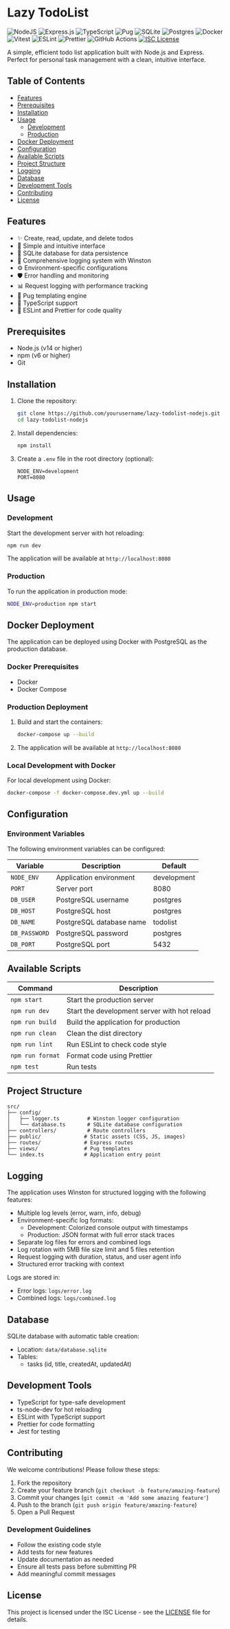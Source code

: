 # Lazy TodoList

![NodeJS](https://img.shields.io/badge/node.js-6DA55F?style=for-the-badge&logo=node.js&logoColor=white)
![Express.js](https://img.shields.io/badge/express.js-%23404d59.svg?style=for-the-badge&logo=express&logoColor=%2361DAFB)
![TypeScript](https://img.shields.io/badge/typescript-%23007ACC.svg?style=for-the-badge&logo=typescript&logoColor=white)
![Pug](https://img.shields.io/badge/Pug-FFF?style=for-the-badge&logo=pug&logoColor=A86454)
![SQLite](https://img.shields.io/badge/sqlite-%2307405e.svg?style=for-the-badge&logo=sqlite&logoColor=white)
![Postgres](https://img.shields.io/badge/postgres-%23316192.svg?style=for-the-badge&logo=postgresql&logoColor=white)
![Docker](https://img.shields.io/badge/docker-%230db7ed.svg?style=for-the-badge&logo=docker&logoColor=white)
![Vitest](https://img.shields.io/badge/Vitest-6E9F18?style=for-the-badge&logo=vitest&logoColor=white)
![ESLint](https://img.shields.io/badge/ESLint-4B3263?style=for-the-badge&logo=eslint&logoColor=white)
![Prettier](https://img.shields.io/badge/prettier-1A2C34?style=for-the-badge&logo=prettier&logoColor=F7BA3E)
![GitHub Actions](https://img.shields.io/badge/github%20actions-%232671E5.svg?style=for-the-badge&logo=githubactions&logoColor=white)
[![ISC License](https://img.shields.io/badge/License-ISC-green.svg?style=for-the-badge)](https://opensource.org/licenses/ISC)

A simple, efficient todo list application built with Node.js and Express. Perfect for personal task management with a clean, intuitive interface.

## Table of Contents

- [Features](#features)
- [Prerequisites](#prerequisites)
- [Installation](#installation)
- [Usage](#usage)
  - [Development](#development)
  - [Production](#production)
- [Docker Deployment](#docker-deployment)
- [Configuration](#configuration)
- [Available Scripts](#available-scripts)
- [Project Structure](#project-structure)
- [Logging](#logging)
- [Database](#database)
- [Development Tools](#development-tools)
- [Contributing](#contributing)
- [License](#license)

## Features

- ✨ Create, read, update, and delete todos
- 🎨 Simple and intuitive interface
- 💾 SQLite database for data persistence
- 📝 Comprehensive logging system with Winston
- ⚙️ Environment-specific configurations
- 🛡️ Error handling and monitoring
- 📊 Request logging with performance tracking
- 🎯 Pug templating engine
- 📘 TypeScript support
- 🧹 ESLint and Prettier for code quality

## Prerequisites

- Node.js (v14 or higher)
- npm (v6 or higher)
- Git

## Installation

1. Clone the repository:

   ```bash
   git clone https://github.com/yourusername/lazy-todolist-nodejs.git
   cd lazy-todolist-nodejs
   ```

2. Install dependencies:

   ```bash
   npm install
   ```

3. Create a `.env` file in the root directory (optional):

   ```env
   NODE_ENV=development
   PORT=8080
   ```

## Usage

### Development

Start the development server with hot reloading:

```bash
npm run dev
```

The application will be available at `http://localhost:8080`

### Production

To run the application in production mode:

```bash
NODE_ENV=production npm start
```

## Docker Deployment

The application can be deployed using Docker with PostgreSQL as the production database.

### Docker Prerequisites

- Docker
- Docker Compose

### Production Deployment

1. Build and start the containers:

   ```bash
   docker-compose up --build
   ```

2. The application will be available at `http://localhost:8080`

### Local Development with Docker

For local development using Docker:

```bash
docker-compose -f docker-compose.dev.yml up --build
```

## Configuration

### Environment Variables

The following environment variables can be configured:

| Variable | Description | Default |
|----------|-------------|---------|
| `NODE_ENV` | Application environment | development |
| `PORT` | Server port | 8080 |
| `DB_USER` | PostgreSQL username | postgres |
| `DB_HOST` | PostgreSQL host | postgres |
| `DB_NAME` | PostgreSQL database name | todolist |
| `DB_PASSWORD` | PostgreSQL password | postgres |
| `DB_PORT` | PostgreSQL port | 5432 |

## Available Scripts

| Command | Description |
|---------|-------------|
| `npm start` | Start the production server |
| `npm run dev` | Start the development server with hot reload |
| `npm run build` | Build the application for production |
| `npm run clean` | Clean the dist directory |
| `npm run lint` | Run ESLint to check code style |
| `npm run format` | Format code using Prettier |
| `npm test` | Run tests |

## Project Structure

```text
src/
├── config/
│   ├── logger.ts         # Winston logger configuration
│   └── database.ts       # SQLite database configuration
├── controllers/          # Route controllers
├── public/              # Static assets (CSS, JS, images)
├── routes/              # Express routes
├── views/               # Pug templates
└── index.ts             # Application entry point
```

## Logging

The application uses Winston for structured logging with the following features:

- Multiple log levels (error, warn, info, debug)
- Environment-specific log formats:
  - Development: Colorized console output with timestamps
  - Production: JSON format with full error stack traces
- Separate log files for errors and combined logs
- Log rotation with 5MB file size limit and 5 files retention
- Request logging with duration, status, and user agent info
- Structured error tracking with context

Logs are stored in:

- Error logs: `logs/error.log`
- Combined logs: `logs/combined.log`

## Database

SQLite database with automatic table creation:

- Location: `data/database.sqlite`
- Tables:
  - tasks (id, title, createdAt, updatedAt)

## Development Tools

- TypeScript for type-safe development
- ts-node-dev for hot reloading
- ESLint with TypeScript support
- Prettier for code formatting
- Jest for testing

## Contributing

We welcome contributions! Please follow these steps:

1. Fork the repository
2. Create your feature branch (`git checkout -b feature/amazing-feature`)
3. Commit your changes (`git commit -m 'Add some amazing feature'`)
4. Push to the branch (`git push origin feature/amazing-feature`)
5. Open a Pull Request

### Development Guidelines

- Follow the existing code style
- Add tests for new features
- Update documentation as needed
- Ensure all tests pass before submitting PR
- Add meaningful commit messages

## License

This project is licensed under the ISC License - see the [LICENSE](LICENSE) file for details.
